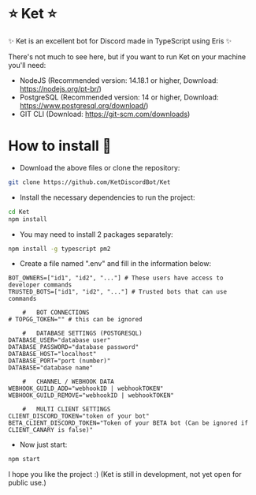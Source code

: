 # ⭐ Ket ⭐
✨ Ket is an excellent bot for Discord made in TypeScript using Eris ✨

There's not much to see here, but if you want to run Ket on your machine you'll need:
- NodeJS (Recommended version: 14.18.1 or higher, Download: https://nodejs.org/pt-br/)
- PostgreSQL (Recommended version: 14 or higher, Download: https://www.postgresql.org/download/)
- GIT CLI (Download: https://git-scm.com/downloads)

# How to install 🤔
- Download the above files or clone the repository:
```bash
git clone https://github.com/KetDiscordBot/Ket
```
- Install the necessary dependencies to run the project:
```bash
cd Ket
npm install
```
- You may need to install 2 packages separately:
```bash
npm install -g typescript pm2
```
- Create a file named ".env" and fill in the information below:
```env
BOT_OWNERS=["id1", "id2", "..."] # These users have access to developer commands
TRUSTED_BOTS=["id1", "id2", "..."] # Trusted bots that can use commands

    #   BOT CONNECTIONS
# TOPGG_TOKEN="" # this can be ignored
    
    #   DATABASE SETTINGS (POSTGRESQL)
DATABASE_USER="database user"
DATABASE_PASSWORD="database password"
DATABASE_HOST="localhost"
DATABASE_PORT="port (number)"
DATABASE="database name"

    #   CHANNEL / WEBHOOK DATA
WEBHOOK_GUILD_ADD="webhookID | webhookTOKEN"
WEBHOOK_GUILD_REMOVE="webhookID | webhookTOKEN"
         
    #   MULTI CLIENT SETTINGS
CLIENT_DISCORD_TOKEN="token of your bot"
BETA_CLIENT_DISCORD_TOKEN="Token of your BETA bot (Can be ignored if CLIENT_CANARY is false)"
```
- Now just start:
```bash
npm start
```

I hope you like the project :)
(Ket is still in development, not yet open for public use.)